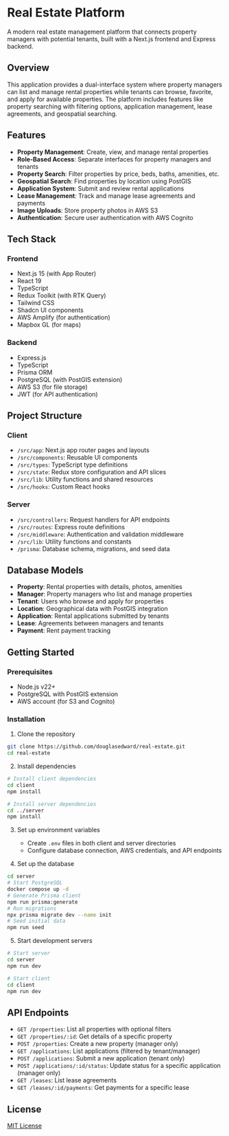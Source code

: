 # Real Estate Platform

A modern real estate management platform that connects property managers with potential tenants, built with a Next.js frontend and Express backend.

## Overview

This application provides a dual-interface system where property managers can list and manage rental properties while tenants can browse, favorite, and apply for available properties. The platform includes features like property searching with filtering options, application management, lease agreements, and geospatial searching.

## Features

- **Property Management**: Create, view, and manage rental properties
- **Role-Based Access**: Separate interfaces for property managers and tenants
- **Property Search**: Filter properties by price, beds, baths, amenities, etc.
- **Geospatial Search**: Find properties by location using PostGIS
- **Application System**: Submit and review rental applications
- **Lease Management**: Track and manage lease agreements and payments
- **Image Uploads**: Store property photos in AWS S3
- **Authentication**: Secure user authentication with AWS Cognito

## Tech Stack

### Frontend

- Next.js 15 (with App Router)
- React 19
- TypeScript
- Redux Toolkit (with RTK Query)
- Tailwind CSS
- Shadcn UI components
- AWS Amplify (for authentication)
- Mapbox GL (for maps)

### Backend

- Express.js
- TypeScript
- Prisma ORM
- PostgreSQL (with PostGIS extension)
- AWS S3 (for file storage)
- JWT (for API authentication)

## Project Structure

### Client

- `/src/app`: Next.js app router pages and layouts
- `/src/components`: Reusable UI components
- `/src/types`: TypeScript type definitions
- `/src/state`: Redux store configuration and API slices
- `/src/lib`: Utility functions and shared resources
- `/src/hooks`: Custom React hooks

### Server

- `/src/controllers`: Request handlers for API endpoints
- `/src/routes`: Express route definitions
- `/src/middleware`: Authentication and validation middleware
- `/src/lib`: Utility functions and constants
- `/prisma`: Database schema, migrations, and seed data

## Database Models

- **Property**: Rental properties with details, photos, amenities
- **Manager**: Property managers who list and manage properties
- **Tenant**: Users who browse and apply for properties
- **Location**: Geographical data with PostGIS integration
- **Application**: Rental applications submitted by tenants
- **Lease**: Agreements between managers and tenants
- **Payment**: Rent payment tracking

## Getting Started

### Prerequisites

- Node.js v22+
- PostgreSQL with PostGIS extension
- AWS account (for S3 and Cognito)

### Installation

1. Clone the repository

```bash
git clone https://github.com/douglasedward/real-estate.git
cd real-estate
```

2. Install dependencies

```bash
# Install client dependencies
cd client
npm install

# Install server dependencies
cd ../server
npm install
```

3. Set up environment variables

   - Create `.env` files in both client and server directories
   - Configure database connection, AWS credentials, and API endpoints

4. Set up the database

```bash
cd server
# Start PostgreSQL
docker compose up -d
# Generate Prisma client
npm run prisma:generate
# Run migrations
npx prisma migrate dev --name init
# Seed initial data
npm run seed
```

5. Start development servers

```bash
# Start server
cd server
npm run dev

# Start client
cd client
npm run dev
```

## API Endpoints

- `GET /properties`: List all properties with optional filters
- `GET /properties/:id`: Get details of a specific property
- `POST /properties`: Create a new property (manager only)
- `GET /applications`: List applications (filtered by tenant/manager)
- `POST /applications`: Submit a new application (tenant only)
- `POST /applications/:id/status`: Update status for a specific application (manager only)
- `GET /leases`: List lease agreements
- `GET /leases/:id/payments`: Get payments for a specific lease

## License

[MIT License](LICENSE)
